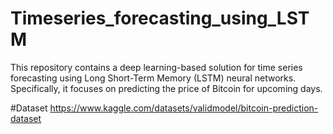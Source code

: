 # Timeseries_forecasting_using_LSTM
This repository contains a deep learning-based solution for time series forecasting using Long Short-Term Memory (LSTM) neural networks. Specifically, it focuses on predicting the price of Bitcoin for upcoming days.

#Dataset
https://www.kaggle.com/datasets/validmodel/bitcoin-prediction-dataset

